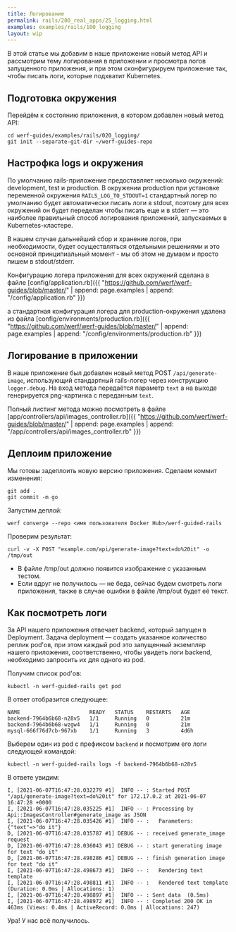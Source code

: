 ```yaml
---
title: Логирование
permalink: rails/200_real_apps/25_logging.html
examples: examples/rails/100_logging
layout: wip
---
```


В этой статье мы добавим в наше приложение новый метод API и рассмотрим тему логирования в приложении и просмотра логов запущенного приложения, и при этом  сконфигурируем приложение так, чтобы писать логи, которые подхватит Kubernetes.

## Подготовка окружения
Перейдём к состоянию приложения, в котором добавлен новый метод API:

```shell
cd werf-guides/examples/rails/020_logging/
git init --separate-git-dir ~/werf-guides-repo
```

## Настрофка logs и окружения

По умолчанию rails-приложение предоставляет несколько окружений: development, test и production.
В окружении production при установке переменной окружения `RAILS_LOG_TO_STDOUT=1` стандартный логер по умолчанию будет автоматически писать логи в stdout, поэтому для всех окружений он будет переделан чтобы писать еще и в stderr — это наиболее правильный способ логирования приложений, запускаемых в Kubernetes-кластере.

В нашем случае дальнейший сбор и хранение логов, при необходимости, будет осуществляться отдельными решениями и это основной принципиальный момент - мы об этом не думаем и просто пишем в stdout/stderr.

Конфигурацию логера приложения для всех окружений сделана в файле [config/application.rb]({{ "https://github.com/werf/werf-guides/blob/master/" | append: page.examples | append: "/config/application.rb" }})

а стандартная конфигурация логера для production-окружения удалена из файла [config/environments/production.rb]({{ "https://github.com/werf/werf-guides/blob/master/" | append: page.examples | append: "/config/environments/production.rb" }})


## Логирование в приложении

В наше приложение был добавлен новый метод POST `/api/generate-image`, использующий стандартный rails-логер через конструкцию `logger.debug`. На вход метода передаётся параметр `text` а на выходе генерируется png-картинка с переданным `text`.

Полный листинг метода можно посмотреть в файле [app/controllers/api/images_controller.rb]({{ "https://github.com/werf/werf-guides/blob/master/" | append: page.examples | append: "/app/controllers/api/images_controller.rb" }})


## Деплоим приложение

Мы готовы задеплоить новую версию приложения. Сделаем коммит изменения:

```shell
git add .
git commit -m go
```

Запустим деплой:

```shell
werf converge --repo <имя пользователя Docker Hub>/werf-guided-rails
```

Проверим результат:
    
```shell
curl -v -X POST "example.com/api/generate-image?text=do%20it" -o /tmp/out
```

- В файле /tmp/out должно появится изображение с указанным тестом.
- Если вдруг не получилось — не беда, сейчас будем смотреть логи приложения, также в случае ошибки в файле /tmp/out будет её текст.

## Как посмотреть логи

За API нашего приложения отвечает backend, который запущен в Deployment. Задача deployment — создать указанное количество реплик pod'ов, при этом каждый pod это запущенный экземпляр нашего приложения, соответственно, чтобы увидеть логи backend, необходимо запросить их для одного из pod.

Получим список pod'ов:

```shell
kubectl -n werf-guided-rails get pod
```

В ответ отобразится следующее:
```shell
NAME                      READY   STATUS    RESTARTS   AGE
backend-7964b6b68-n28v5   1/1     Running   0          21m
backend-7964b6b68-wzgw4   1/1     Running   0          21m
mysql-666f76d7cb-967xb    1/1     Running   3          4d6h
```

Выберем один из pod с префиксом `backend` и посмотрим его логи следующей командой:

```shell
kubectl -n werf-guided-rails logs -f backend-7964b6b68-n28v5
```

В ответе увидим:
```shell
I, [2021-06-07T16:47:28.032279 #1]  INFO -- : Started POST "/api/generate-image?text=do%20it" for 172.17.0.2 at 2021-06-07 16:47:28 +0000
I, [2021-06-07T16:47:28.035225 #1]  INFO -- : Processing by Api::ImagesController#generate_image as JSON
I, [2021-06-07T16:47:28.035426 #1]  INFO -- :   Parameters: {"text"=>"do it"}
D, [2021-06-07T16:47:28.035787 #1] DEBUG -- : received generate_image request
D, [2021-06-07T16:47:28.036043 #1] DEBUG -- : start generating image for text "do it"
D, [2021-06-07T16:47:28.498286 #1] DEBUG -- : finish generation image for text "do it"
I, [2021-06-07T16:47:28.498673 #1]  INFO -- :   Rendering text template
I, [2021-06-07T16:47:28.498811 #1]  INFO -- :   Rendered text template (Duration: 0.0ms | Allocations: 1)
I, [2021-06-07T16:47:28.498897 #1]  INFO -- : Sent data  (0.5ms)
I, [2021-06-07T16:47:28.498972 #1]  INFO -- : Completed 200 OK in 463ms (Views: 0.4ms | ActiveRecord: 0.0ms | Allocations: 247)
```
Ура! У нас всё получилось.